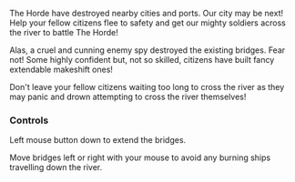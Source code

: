 The Horde have destroyed nearby cities and ports. Our city may be next! Help your fellow citizens flee to safety and get our mighty soldiers across the river to battle The Horde!

Alas, a cruel and cunning enemy spy destroyed the existing bridges. Fear not! Some highly confident but, not so skilled, citizens have built fancy extendable makeshift ones!

Don't leave your fellow citizens waiting too long to cross the river as they may panic and drown attempting to cross the river themselves!

### Controls
Left mouse button down to extend the bridges.

Move bridges left or right with your mouse to avoid any burning ships travelling down the river.